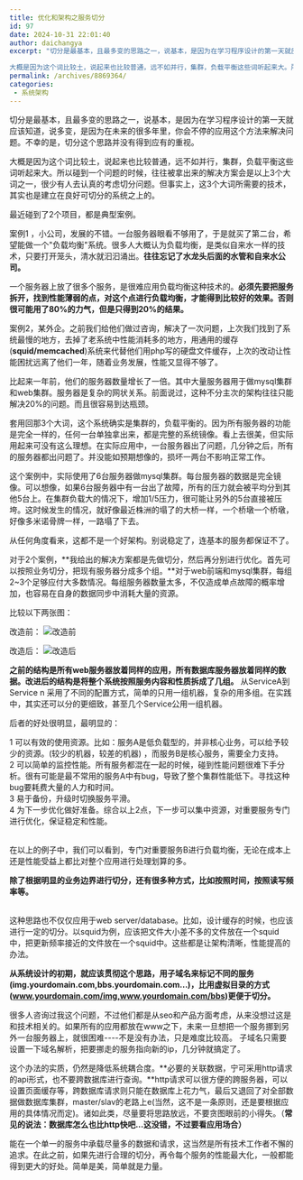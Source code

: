 ```yaml
---
title: 优化和架构之服务切分
id: 97
date: 2024-10-31 22:01:40
author: daichangya
excerpt: "切分是最基本，且最多变的思路之一，说基本，是因为在学习程序设计的第一天就应该知道，说多变，是因为在未来的很多年里，你会不停的应用这个方法来解决问题。不幸的是，切分这个思路并没有得到应有的重视。

大概是因为这个词比较土，说起来也比较普通，远不如并行，集群，负载平衡这些词听起来大。所以碰到一个问题的时候，往往被拿出来的解决方案会是以上3个大词之一，很少有人去认真的考虑切分问题。但事实上，这3个大"
permalink: /archives/8869364/
categories:
 - 系统架构
---
```




切分是最基本，且最多变的思路之一，说基本，是因为在学习程序设计的第一天就应该知道，说多变，是因为在未来的很多年里，你会不停的应用这个方法来解决问题。不幸的是，切分这个思路并没有得到应有的重视。


大概是因为这个词比较土，说起来也比较普通，远不如并行，集群，负载平衡这些词听起来大。所以碰到一个问题的时候，往往被拿出来的解决方案会是以上3个大词之一，很少有人去认真的考虑切分问题。但事实上，这3个大词所需要的技术，其实也是建立在良好可切分的系统之上的。


最近碰到了2个项目，都是典型案例。


案例1 ，小公司，发展的不错。一台服务器&#30524;看不够用了，于是就买了第二台，希望能做一个&quot;负载均衡&quot;系统。很多人大概认为负载均衡，是类&#20284;自来水一样的技术，只要打开&#31548;头，清水就汩汩涌出。**往往忘记了水龙头后面的水管和自来水公司。**


一个服务器上放了很多个服务，是很难应用负载均衡这种技术的。**必须先要把服务拆开，找到性能薄弱的点，对这个点进行负载均衡，才能得到比较好的效果。否则很可能用了80%的力气，但是只得到20%的结果。**


案例2，某外企。之前我们给他们做过咨询，解决了一次问题，上次我们找到了系统最慢的地方，去掉了老系统中性能消耗多的地方，用通用的缓存(**squid/memcached**)系统来代替他们用php写的硬盘文件缓存，上次的改动让性能困扰远离了他们一年，随着业务发展，性能又显得不够了。


比起来一年前，他们的服务器数量增长了一倍。其中大量服务器用于做mysql集群和web集群。服务器是复杂的网状关系。前面说过，这种不分主次的架构往往只能解决20%的问题。而且很容易到达瓶颈。


套用回那3个大词，这个系统确实是集群的，负载平衡的。因为所有服务器的功能是完全一样的，任何一台单独拿出来，都是完整的系统镜像。看上去很美，但实际用起来可没有这么理想。在实际应用中，一台服务器出了问题，几分钟之后，所有的服务器都出问题了。并没能如预期想像的，损坏一两台不影响正常工作。


这个案例中，实际使用了6台服务器做mysql集群。每台服务器的数据是完全镜像。可以想像，如果6台服务器中有一台出了故障，所有的压力就会被平均分到其他5台上。在集群负载大的情况下，增加1/5压力，很可能让另外的5台直接被压垮。这时候发生的情况，就好像最近株洲的塌了的大桥一样，一个桥墩一个桥墩，好像多米诺骨牌一样，一路塌了下去。


从任何角度看来，这都不是一个好架构。别说稳定了，连基本的服务都保证不了。


对于2个案例，**我给出的解决方案都是先做切分，然后再分别进行优化。首先可以按照业务切分，把现有服务器分成多个组。**对于web前端和mysql集群，每组2~3个足够应付大多数情况。每组服务器数量太多，不仅造成单点故障的概率增加，也容易在自身的数据同步中消耗大量的资源。


比较以下两张图：


改造前：
![改造前](http://s16.sinaimg.cn/middle/acdeaa094c59f6e0a04bf&690)


改造后：
![改造后](http://s10.sinaimg.cn/middle/acdeaa094c59f6e119ee9&690)

**之前的结构是所有web服务器放着同样的应用，所有数据库服务器放着同样的数据。改进后的结构是将整个系统按照服务内容和性质拆成了几组。** 从ServiceA到Service n 采用了不同的配置方式，简单的只用一组机器，复杂的用多组。在实践中，其实还可以分的更细致，甚至几个Service公用一组机器。


后者的好处很明显，最明显的：


1 可以有效的使用资源。比如：服务A是低负载型的，并非核心业务，可以给予较少的资源。(较少的机器，较差的机器) ，而服务B是核心服务，需要全力支持。<br>
2 可以简单的监控性能。所有服务都混在一起的时候，碰到性能问题很难下手分析。很有可能是最不常用的服务A中有bug，导致了整个集群性能低下。寻找这种bug要耗费大量的人力和时间。<br>
3 易于备份，升级时切换服务平滑。<br>
4 为下一步优化做好准备。综合以上2点，下一步可以集中资源，对重要服务专门进行优化，保证稳定和性能。


<br>
在以上的例子中，我们可以看到，专门对重要服务B进行负载均衡，无论在成本上还是性能受益上都比对整个应用进行处理划算的多。


**除了根据明显的业务边界进行切分，还有很多种方式，比如按照时间，按照读写频率等。**


<br>
这种思路也不仅仅应用于web server/database。比如，设计缓存的时候，也应该进行一定的切分。以squid为例，应该把文件大小差不多的文件放在一个squid中，把更新频率接近的文件放在一个squid中。这些都是让架构清晰，性能提高的办法。


**从系统设计的初期，就应该贯彻这个思路，用子域名来标记不同的服务(img.yourdomain.com,bbs.yourdomain.com...)，比用虚拟目录的方式(www.yourdomain.com/img,www.yourdomain.com/bbs)更便于切分。**


很多人咨询过我这个问题，不过他们都是从seo和产品方面考虑，从来没想过这是和技术相关的。如果所有的应用都放在www之下，未来一旦想把一个服务挪到另外一台服务器上，就很困难----不是没有办法，只是难度比较高。 子域名只需要设置一下域名解析，把要挪走的服务指向新的ip，几分钟就搞定了。


这个办法的实质，仍然是降低系统耦合度。**必要的关联数据，宁可采用http请求的api形式，也不要跨数据库进行查询。**http请求可以很方便的跨服务器，可以设置页面缓存等，跨数据库请求则只能在数据库上花力气，最后又退回了对全部数据做数据库集群，master/slav的老路上e(当然，这不是一条原则，还是要根据应用的具体情况而定)。诸如此类，尽量要将思路放远，不要贪图&#30524;前的小得失。（**常见的说法：数据库怎么也比http快吧...这没错，不过要看应用场合）**


能在一个单一的服务中承载尽量多的数据和请求，这当然是所有技术工作者不懈的追求。在此之前，如果先进行合理的切分，再令每个服务的性能最大化，一般都能得到更大的好处。简单是美，简单就是力量。